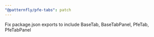 ```yaml
---
"@patternfly/pfe-tabs": patch
---
```


Fix package.json exports to include BaseTab, BaseTabPanel, PfeTab, PfeTabPanel
